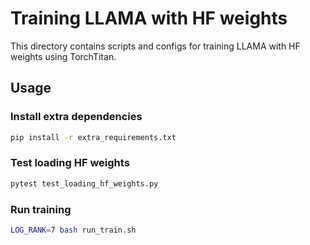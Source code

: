 # Training LLAMA with HF weights

This directory contains scripts and configs for training LLAMA with HF weights using TorchTitan.

## Usage

### Install extra dependencies

```bash
pip install -r extra_requirements.txt
```

### Test loading HF weights

```bash
pytest test_loading_hf_weights.py
```

### Run training

```bash
LOG_RANK=7 bash run_train.sh
```

